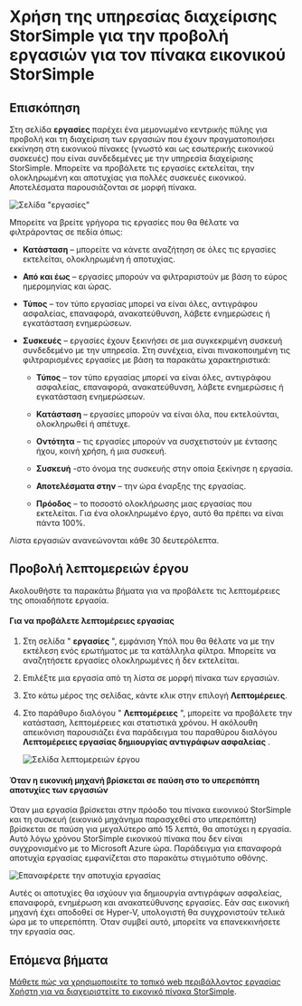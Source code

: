<properties 
   pageTitle="Προβολή και διαχείριση εργασιών εικονικού πίνακα StorSimple | Microsoft Azure"
   description="Περιγράφει τη σελίδα εργασίες service StorSimple Manager και πώς μπορείτε να χρησιμοποιήσετε για να παρακολουθήσετε πρόσφατες και τρέχουσες εργασίες για έναν πίνακα εικονικού StorSimple."
   services="storsimple"
   documentationCenter="NA"
   authors="alkohli"
   manager="carmonm"
   editor=""/>
<tags 
   ms.service="storsimple"
   ms.devlang="NA"
   ms.topic="article"
   ms.tgt_pltfrm="NA"
   ms.workload="na"
   ms.date="06/07/2016"
   ms.author="alkohli" />

# <a name="use-the-storsimple-manager-service-to-view-jobs-for-the-storsimple-virtual-array"></a>Χρήση της υπηρεσίας διαχείρισης StorSimple για την προβολή εργασιών για τον πίνακα εικονικού StorSimple

## <a name="overview"></a>Επισκόπηση

Στη σελίδα **εργασίες** παρέχει ένα μεμονωμένο κεντρικής πύλης για προβολή και τη διαχείριση των εργασιών που έχουν πραγματοποιήσει εκκίνηση στη εικονικού πίνακες (γνωστό και ως εσωτερικής εικονικού συσκευές) που είναι συνδεδεμένες με την υπηρεσία διαχείρισης StorSimple. Μπορείτε να προβάλετε τις εργασίες εκτελείται, την ολοκληρωμένη και αποτυχίας για πολλές συσκευές εικονικού. Αποτελέσματα παρουσιάζονται σε μορφή πίνακα. 

![Σελίδα "εργασίες"](./media/storsimple-ova-manage-jobs/ovajobs1.png)

Μπορείτε να βρείτε γρήγορα τις εργασίες που θα θέλατε να φιλτράροντας σε πεδία όπως:

- **Κατάσταση** – μπορείτε να κάνετε αναζήτηση σε όλες τις εργασίες εκτελείται, ολοκληρωμένη ή αποτυχίας.
- **Από και έως** – εργασίες μπορούν να φιλτραριστούν με βάση το εύρος ημερομηνίας και ώρας.
- **Τύπος** – τον τύπο εργασίας μπορεί να είναι όλες, αντιγράφου ασφαλείας, επαναφορά, ανακατεύθυνση, λάβετε ενημερώσεις ή εγκατάσταση ενημερώσεων.
- **Συσκευές** – εργασίες έχουν ξεκινήσει σε μια συγκεκριμένη συσκευή συνδεδεμένο με την υπηρεσία. Στη συνέχεια, είναι πινακοποιημένη τις φιλτραρισμένες εργασίες με βάση τα παρακάτω χαρακτηριστικά:

    - **Τύπος** – τον τύπο εργασίας μπορεί να είναι όλες, αντιγράφου ασφαλείας, επαναφορά, ανακατεύθυνση, λάβετε ενημερώσεις ή εγκατάσταση ενημερώσεων.

    - **Κατάσταση** – εργασίες μπορούν να είναι όλα, που εκτελούνται, ολοκληρωθεί ή απέτυχε.

    - **Οντότητα** – τις εργασίες μπορούν να συσχετιστούν με έντασης ήχου, κοινή χρήση, ή μια συσκευή. 

    - **Συσκευή** -στο όνομα της συσκευής στην οποία ξεκίνησε η εργασία.

    - **Αποτελέσματα στην** – την ώρα έναρξης της εργασίας.

    - **Πρόοδος** – το ποσοστό ολοκλήρωσης μιας εργασίας που εκτελείται. Για ένα ολοκληρωμένο έργο, αυτό θα πρέπει να είναι πάντα 100%.

Λίστα εργασιών ανανεώνονται κάθε 30 δευτερόλεπτα.

## <a name="view-job-details"></a>Προβολή λεπτομερειών έργου

Ακολουθήστε τα παρακάτω βήματα για να προβάλετε τις λεπτομέρειες της οποιαδήποτε εργασία.

#### <a name="to-view-job-details"></a>Για να προβάλετε λεπτομέρειες εργασίας

1. Στη σελίδα " **εργασίες** ", εμφάνιση Υπόλ που θα θέλατε να με την εκτέλεση ενός ερωτήματος με τα κατάλληλα φίλτρα. Μπορείτε να αναζητήσετε εργασίες ολοκληρωμένες ή δεν εκτελείται.

2. Επιλέξτε μια εργασία από τη λίστα σε μορφή πίνακα των εργασιών.

3. Στο κάτω μέρος της σελίδας, κάντε κλικ στην επιλογή **Λεπτομέρειες**.

4. Στο παράθυρο διαλόγου " **Λεπτομέρειες** ", μπορείτε να προβάλετε την κατάσταση, λεπτομέρειες και στατιστικά χρόνου. Η ακόλουθη απεικόνιση παρουσιάζει ένα παράδειγμα του παραθύρου διαλόγου **Λεπτομέρειες εργασίας δημιουργίας αντιγράφων ασφαλείας** .
 
    ![Σελίδα λεπτομερειών έργου](./media/storsimple-ova-manage-jobs/ovajobs2.png)

#### <a name="job-failures-when-the-virtual-machine-is-paused-in-the-hypervisor"></a>Όταν η εικονική μηχανή βρίσκεται σε παύση στο το υπερεπόπτη αποτυχίες των εργασιών

Όταν μια εργασία βρίσκεται στην πρόοδο του πίνακα εικονικού StorSimple και τη συσκευή (εικονικό μηχάνημα παρασχεθεί στο υπερεπόπτη) βρίσκεται σε παύση για μεγαλύτερο από 15 λεπτά, θα αποτύχει η εργασία. Αυτό λόγω χρόνου StorSimple εικονικού πίνακα που δεν είναι συγχρονισμένο με το Microsoft Azure ώρα. Παράδειγμα για επαναφορά αποτυχία εργασίας εμφανίζεται στο παρακάτω στιγμιότυπο οθόνης.

![Επαναφέρετε την αποτυχία εργασίας](./media/storsimple-ova-manage-jobs/restorejobfailure.png)

Αυτές οι αποτυχίες θα ισχύουν για δημιουργία αντιγράφων ασφαλείας, επαναφορά, ενημέρωση και ανακατεύθυνσης εργασίες. Εάν σας εικονική μηχανή έχει αποδοθεί σε Hyper-V, υπολογιστή θα συγχρονιστούν τελικά ώρα με το υπερεπόπτη. Όταν συμβεί αυτό, μπορείτε να επανεκκινήσετε την εργασία σας. 

## <a name="next-steps"></a>Επόμενα βήματα

[Μάθετε πώς να χρησιμοποιείτε το τοπικό web περιβάλλοντος εργασίας Χρήστη για να διαχειριστείτε το εικονικό πίνακα StorSimple](storsimple-ova-web-ui-admin.md).
